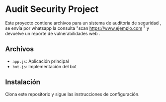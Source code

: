 # Audit Security Project

Este proyecto contiene archivos para un sistema de auditoría de seguridad , se envía por whatsapp la consulta "scan https://www.ejemplo.com " y devuelve un reporte de vulnerabilidades web .

## Archivos
- `app.js`: Aplicación principal
- `bot.js`: Implementación del bot

## Instalación
Clona este repositorio y sigue las instrucciones de configuración.
